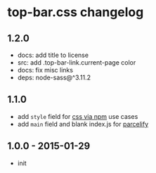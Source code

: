 # top-bar.css changelog

## 1.2.0
* docs: add title to license
* src: add .top-bar-link.current-page color
* docs: fix misc links
* deps: node-sass@^3.11.2

## 1.1.0
* add `style` field for [css via npm](https://github.com/sethvincent/css-via-npm/) use cases
* add `main` field and blank index.js for [parcelify](https://github.com/rotundasoftware/parcelify/issues/28)

## 1.0.0 - 2015-01-29
* init
